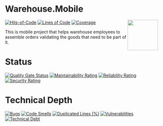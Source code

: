 # Warehouse.Mobile

[<img align="right" width="100px" src="https://coreservicesstorgeprod.blob.core.windows.net/app-avatar-container/69a9204e-1f44-4fc3-bf71-56e6f905adac?st=2021-08-21T07%3A50%3A05Z&se=2021-09-04T08%3A50%3A05Z&sp=r&sv=2018-03-28&sr=b&sig=4Jwmuyce1Sg1lj60QcXDAdpfZv2C3hmaTvOsOv9LEP4%3D" />](https://appcenter.ms/users/souly84/apps/Warehouse.Mobile)

[![Hits-of-Code](https://hitsofcode.com/github/souly84/Warehouse.Mobile?branch=main)](https://hitsofcode.com/github/souly84/Warehouse.Mobile?branch=main/view)
[![Lines of Code](https://sonarcloud.io/api/project_badges/measure?project=souly84_Warehouse.Mobile&metric=ncloc)](https://sonarcloud.io/dashboard?id=souly84_Warehouse.Mobile)
[![Coverage](https://sonarcloud.io/api/project_badges/measure?project=souly84_Warehouse.Mobile&metric=coverage)](https://sonarcloud.io/dashboard?id=souly84_Warehouse.Mobile)

This is mobile project that helps warehouse employees to assemble orders validating the goods that need to be part of it.

# Status

[![Quality Gate Status](https://sonarcloud.io/api/project_badges/measure?project=souly84_Warehouse.Mobile&metric=alert_status)](https://sonarcloud.io/dashboard?id=souly84_Warehouse.Mobile)
[![Maintainability Rating](https://sonarcloud.io/api/project_badges/measure?project=souly84_Warehouse.Mobile&metric=sqale_rating)](https://sonarcloud.io/dashboard?id=souly84_Warehouse.Mobile)
[![Reliability Rating](https://sonarcloud.io/api/project_badges/measure?project=souly84_Warehouse.Mobile&metric=reliability_rating)](https://sonarcloud.io/dashboard?id=souly84_Warehouse.Mobile)
[![Security Rating](https://sonarcloud.io/api/project_badges/measure?project=souly84_Warehouse.Mobile&metric=security_rating)](https://sonarcloud.io/dashboard?id=souly84_Warehouse.Mobile)

# Technical Depth
[![Bugs](https://sonarcloud.io/api/project_badges/measure?project=souly84_Warehouse.Mobile&metric=bugs)](https://sonarcloud.io/dashboard?id=souly84_Warehouse.Mobile)
[![Code Smells](https://sonarcloud.io/api/project_badges/measure?project=souly84_Warehouse.Mobile&metric=code_smells)](https://sonarcloud.io/dashboard?id=souly84_Warehouse.Mobile)
[![Duplicated Lines (%)](https://sonarcloud.io/api/project_badges/measure?project=souly84_Warehouse.Mobile&metric=duplicated_lines_density)](https://sonarcloud.io/dashboard?id=souly84_Warehouse.Mobile)
[![Vulnerabilities](https://sonarcloud.io/api/project_badges/measure?project=souly84_Warehouse.Mobile&metric=vulnerabilities)](https://sonarcloud.io/dashboard?id=souly84_Warehouse.Mobile)
[![Technical Debt](https://sonarcloud.io/api/project_badges/measure?project=souly84_Warehouse.Mobile&metric=sqale_index)](https://sonarcloud.io/dashboard?id=souly84_Warehouse.Mobile)
